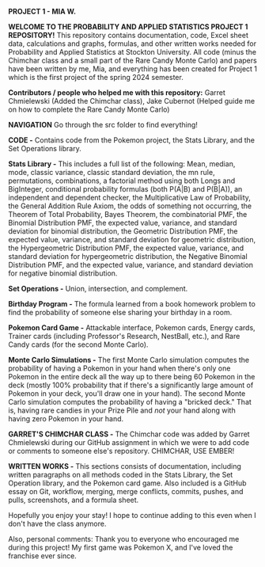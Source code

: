 **PROJECT 1 - MIA W.**

**WELCOME TO THE PROBABILITY AND APPLIED STATISTICS PROJECT 1 REPOSITORY!**
This repository contains documentation, code, Excel sheet data, calculations and graphs, formulas, and other written works needed for Probability and Applied Statistics
at Stockton University. All code (minus the Chimchar class and a small part of the Rare Candy Monte Carlo) and papers have been written by me, Mia, and everything has
been created for Project 1 which is the first project of the spring 2024 semester.


**Contributors / people who helped me with this repository:**
Garret Chmielewski (Added the Chimchar class), Jake Cubernot (Helped guide me on how to complete the Rare Candy Monte Carlo)


**NAVIGATION** Go through the src folder to find everything!

**CODE -**
Contains code from the Pokemon project, the Stats Library, and the Set Operations library.

**Stats Library -** This includes a full list of the following:
Mean, median, mode, classic variance, classic standard deviation, the mn rule, permutations,
combinations, a factorial method using both Longs and BigInteger, conditional probability formulas
(both P(A|B) and P(B|A)), an independent and dependent checker, the Multiplicative Law of
Probability, the General Addition Rule Axiom, the odds of something not occurring,
the Theorem of Total Probability, Bayes Theorem, the combinatorial PMF, the Binomial Distribution PMF,
the expected value, variance, and standard deviation for binomial distribution, the Geometric
Distribution PMF, the expected value, variance, and standard deviation for geometric distribution,
the Hypergeometric Distribution PMF, the expected value, variance, and standard deviation for
hypergeometric distribution, the Negative Binomial Distribution PMF, and the expected value,
variance, and standard deviation for negative binomial distribution.

**Set Operations -** Union, intersection, and complement.

**Birthday Program -** The formula learned from a book homework problem to find the probability of someone else sharing your birthday in a room.

**Pokemon Card Game -** Attackable interface, Pokemon cards, Energy cards, Trainer cards (including Professor's Research, NestBall, etc.), and Rare Candy cards (for
the second Monte Carlo).

**Monte Carlo Simulations -** The first Monte Carlo simulation computes the probability of having a Pokemon in your hand when there's only one Pokemon in the entire
deck all the way up to there being 60 Pokemon in the deck (mostly 100% probability that if there's a significantly large amount of Pokemon in your deck, you'll
draw one in your hand). The second Monte Carlo simulation computes the probability of having a "bricked deck." That is, having rare candies in your Prize Pile and *not*
your hand along with having zero Pokemon in your hand.


**GARRET'S CHIMCHAR CLASS -**
The Chimchar code was added by Garret Chmielewski during our GitHub assignment in which we were to add code or comments to someone else's repository. CHIMCHAR, USE EMBER!


**WRITTEN WORKS -**
This sections consists of documentation, including written paragraphs on all methods coded in the Stats Library, the Set Operation library, and the Pokemon card game.
Also included is a GitHub essay on Git, workflow, merging, merge conflicts, commits, pushes, and pulls, screenshots, and a formula sheet.

Hopefully you enjoy your stay! I hope to continue adding to this even when I don't have the class anymore.

Also, personal comments:
Thank you to everyone who encouraged me during this project! My first game was Pokemon X, and I've loved the franchise ever since.
